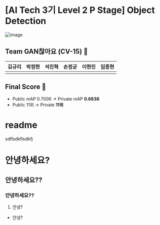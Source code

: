 # \[AI Tech 3기 Level 2 P Stage\] Object Detection
![image](https://user-images.githubusercontent.com/57162812/162612834-59a7c3ee-4e71-4929-881d-3dbc6bc2e1c0.png)

## Team GAN찮아요 (CV-15) 🎈

김규리|박정현|석진혁|손정균|이현진|임종현|
:-:|:-:|:-:|:-:|:-:|:-:|
|||||

## Final Score 🏅

- Public mAP 0.7006 → Private mAP **0.6836**
- Public 11위 → Private **11위**



# readme

sdflsdkflsdkfj

# 안녕하세요?

## 안녕하세요??

### 안녕하세요??

1. 안녕?

- 안녕?
